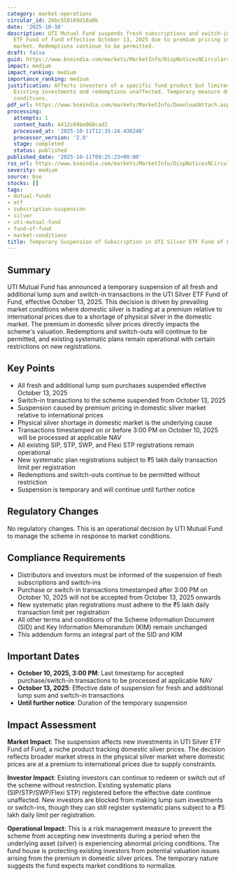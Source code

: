 ```yaml
---
category: market-operations
circular_id: 2bbc550169d18a8b
date: '2025-10-10'
description: UTI Mutual Fund suspends fresh subscriptions and switch-ins to UTI Silver
  ETF Fund of Fund effective October 13, 2025 due to premium pricing in domestic silver
  market. Redemptions continue to be permitted.
draft: false
guid: https://www.bseindia.com/markets/MarketInfo/DispNoticesNCirculars.aspx?Noticeid={DB72001F-077C-46A2-94D0-12D28A6AF2F9}&noticeno=20251011-1&dt=10/11/2025&icount=1&totcount=1&flag=0
impact: medium
impact_ranking: medium
importance_ranking: medium
justification: Affects investors of a specific fund product but limited to one scheme.
  Existing investments and redemptions unaffected. Temporary measure due to market
  conditions.
pdf_url: https://www.bseindia.com/markets/MarketInfo/DownloadAttach.aspx?id=20251011-1&attachedId=b21d012b-58e5-4df9-81da-f2f558a84532
processing:
  attempts: 1
  content_hash: 4412c04be060cad2
  processed_at: '2025-10-11T12:35:24.436246'
  processor_version: '2.0'
  stage: completed
  status: published
published_date: '2025-10-11T09:25:23+00:00'
rss_url: https://www.bseindia.com/markets/MarketInfo/DispNoticesNCirculars.aspx?Noticeid={DB72001F-077C-46A2-94D0-12D28A6AF2F9}&noticeno=20251011-1&dt=10/11/2025&icount=1&totcount=1&flag=0
severity: medium
source: bse
stocks: []
tags:
- mutual-funds
- etf
- subscription-suspension
- silver
- uti-mutual-fund
- fund-of-fund
- market-conditions
title: Temporary Suspension of Subscription in UTI Silver ETF Fund of Fund
---
```


## Summary

UTI Mutual Fund has announced a temporary suspension of all fresh and additional lump sum and switch-in transactions in the UTI Silver ETF Fund of Fund, effective October 13, 2025. This decision is driven by prevailing market conditions where domestic silver is trading at a premium relative to international prices due to a shortage of physical silver in the domestic market. The premium in domestic silver prices directly impacts the scheme's valuation. Redemptions and switch-outs will continue to be permitted, and existing systematic plans remain operational with certain restrictions on new registrations.

## Key Points

- All fresh and additional lump sum purchases suspended effective October 13, 2025
- Switch-in transactions to the scheme suspended from October 13, 2025
- Suspension caused by premium pricing in domestic silver market relative to international prices
- Physical silver shortage in domestic market is the underlying cause
- Transactions timestamped on or before 3:00 PM on October 10, 2025 will be processed at applicable NAV
- All existing SIP, STP, SWP, and Flexi STP registrations remain operational
- New systematic plan registrations subject to ₹5 lakh daily transaction limit per registration
- Redemptions and switch-outs continue to be permitted without restriction
- Suspension is temporary and will continue until further notice

## Regulatory Changes

No regulatory changes. This is an operational decision by UTI Mutual Fund to manage the scheme in response to market conditions.

## Compliance Requirements

- Distributors and investors must be informed of the suspension of fresh subscriptions and switch-ins
- Purchase or switch-in transactions timestamped after 3:00 PM on October 10, 2025 will not be accepted from October 13, 2025 onwards
- New systematic plan registrations must adhere to the ₹5 lakh daily transaction limit per registration
- All other terms and conditions of the Scheme Information Document (SID) and Key Information Memorandum (KIM) remain unchanged
- This addendum forms an integral part of the SID and KIM

## Important Dates

- **October 10, 2025, 3:00 PM**: Last timestamp for accepted purchase/switch-in transactions to be processed at applicable NAV
- **October 13, 2025**: Effective date of suspension for fresh and additional lump sum and switch-in transactions
- **Until further notice**: Duration of the temporary suspension

## Impact Assessment

**Market Impact**: The suspension affects new investments in UTI Silver ETF Fund of Fund, a niche product tracking domestic silver prices. The decision reflects broader market stress in the physical silver market where domestic prices are at a premium to international prices due to supply constraints.

**Investor Impact**: Existing investors can continue to redeem or switch out of the scheme without restriction. Existing systematic plans (SIP/STP/SWP/Flexi STP) registered before the effective date continue unaffected. New investors are blocked from making lump sum investments or switch-ins, though they can still register systematic plans subject to a ₹5 lakh daily limit per registration.

**Operational Impact**: This is a risk management measure to prevent the scheme from accepting new investments during a period when the underlying asset (silver) is experiencing abnormal pricing conditions. The fund house is protecting existing investors from potential valuation issues arising from the premium in domestic silver prices. The temporary nature suggests the fund expects market conditions to normalize.